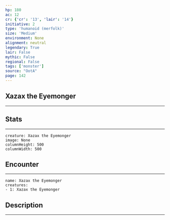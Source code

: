 ```yaml
---
hp: 180
ac: 12
cr: {'cr': '13', 'lair': '14'}
initiative: 2
type: 'humanoid (merfolk)'    
size: 'Medium'
environment: None
alignment: neutral
legendary: True
lair: False
mythic: False
regional: False
tags: ['monster']
source: "OotA"
page: 142
---
```


## Xazax the Eyemonger
---



## Stats
---

```statblock
creature: Xazax the Eyemonger
image: None
columnHeight: 500
columnWidth: 500
```

## Encounter
---

```encounter-table
name: Xazax the Eyemonger
creatures:
- 1: Xazax the Eyemonger
```

## Description
---




